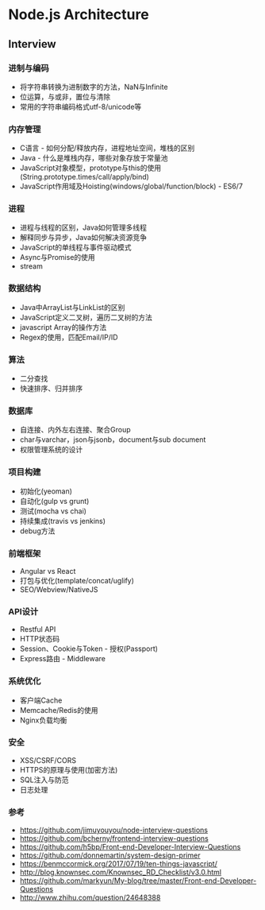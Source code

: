 # Node.js Architecture

## Interview

### 进制与编码
* 将字符串转换为进制数字的方法，NaN与Infinite
* 位运算，与或非，置位与清除
* 常用的字符串编码格式utf-8/unicode等

### 内存管理
* C语言 - 如何分配/释放内存，进程地址空间，堆栈的区别
* Java - 什么是堆栈内存，哪些对象存放于常量池
* JavaScript对象模型，prototype与this的使用(String.prototype.times/call/apply/bind)
* JavaScript作用域及Hoisting(windows/global/function/block) - ES6/7

### 进程
* 进程与线程的区别，Java如何管理多线程
* 解释同步与异步，Java如何解决资源竞争
* JavaScript的单线程与事件驱动模式
* Async与Promise的使用
* stream

### 数据结构
* Java中ArrayList与LinkList的区别
* JavaScript定义二叉树，遍历二叉树的方法
* javascript Array的操作方法
* Regex的使用，匹配Email/IP/ID

### 算法
* 二分查找
* 快速排序、归并排序

### 数据库
* 自连接、内外左右连接、聚合Group
* char与varchar，json与jsonb，document与sub document
* 权限管理系统的设计

### 项目构建
* 初始化(yeoman)
* 自动化(gulp vs grunt)
* 测试(mocha vs chai)
* 持续集成(travis vs jenkins)
* debug方法

### 前端框架
* Angular vs React
* 打包与优化(template/concat/uglify)
* SEO/Webview/NativeJS

### API设计
* Restful API
* HTTP状态码
* Session、Cookie与Token - 授权(Passport)
* Express路由 - Middleware

### 系统优化
* 客户端Cache
* Memcache/Redis的使用
* Nginx负载均衡

### 安全
* XSS/CSRF/CORS
* HTTPS的原理与使用(加密方法)
* SQL注入与防范
* 日志处理

### 参考
* https://github.com/jimuyouyou/node-interview-questions
* https://github.com/bcherny/frontend-interview-questions
* https://github.com/h5bp/Front-end-Developer-Interview-Questions
* https://github.com/donnemartin/system-design-primer
* https://benmccormick.org/2017/07/19/ten-things-javascript/
* http://blog.knownsec.com/Knownsec_RD_Checklist/v3.0.html
* https://github.com/markyun/My-blog/tree/master/Front-end-Developer-Questions
* http://www.zhihu.com/question/24648388
